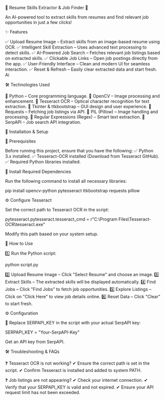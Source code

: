 📄 Resume Skills Extractor & Job Finder 🚀

An AI-powered tool to extract skills from resumes and find relevant job opportunities in just a few clicks!

✨ Features

✅ Upload Resume Image – Extract skills from an image-based resume using OCR.
✅ Intelligent Skill Extraction – Uses advanced text processing to detect skills.
✅ AI-Powered Job Search – Fetches relevant job listings based on extracted skills.
✅ Clickable Job Links – Open job postings directly from the app.
✅ User-Friendly Interface – Clean and modern UI for seamless interaction.
✅ Reset & Refresh – Easily clear extracted data and start fresh.
Ai

🛠 Technologies Used

🔹 Python – Core programming language.
🔹 OpenCV – Image processing and enhancement.
🔹 Tesseract OCR – Optical character recognition for text extraction.
🔹 Tkinter & ttkbootstrap – GUI design and user experience.
🔹 Requests – Fetching job listings via API.
🔹 PIL (Pillow) – Image handling and processing.
🔹 Regular Expressions (Regex) – Smart text extraction.
🔹 SerpAPI – Job search API integration.

🚀 Installation & Setup

📌 Prerequisites

Before running this project, ensure that you have the following:
✅ Python 3.x installed.
✅ Tesseract-OCR installed (Download from Tesseract GitHub).
✅ Required Python libraries installed.

🔧 Install Required Dependencies

Run the following command to install all necessary libraries:

pip install opencv-python pytesseract ttkbootstrap requests pillow

⚙ Configure Tesseract

Set the correct path to Tesseract OCR in the script:

pytesseract.pytesseract.tesseract_cmd = r"C:\Program Files\Tesseract-OCR\tesseract.exe"

Modify this path based on your system setup.

🎯 How to Use

1️⃣ Run the Python script:

python script.py

2️⃣ Upload Resume Image – Click "Select Resume" and choose an image.
3️⃣ Extract Skills – The extracted skills will be displayed automatically.
4️⃣ Find Jobs – Click "Find Jobs" to fetch job opportunities.
5️⃣ Explore Listings – Click on "Click Here" to view job details online.
6️⃣ Reset Data – Click "Clear" to start fresh.

⚙ Configuration

🔹 Replace SERPAPI_KEY in the script with your actual SerpAPI key:

SERPAPI_KEY = "Your-SerpAPI-Key"

Get an API key from SerpAPI.

🛠 Troubleshooting & FAQs

❓ Tesseract OCR is not working?
✔ Ensure the correct path is set in the script.
✔ Confirm Tesseract is installed and added to system PATH.

❓ Job listings are not appearing?
✔ Check your internet connection.
✔ Verify that your SERPAPI_KEY is valid and not expired.
✔ Ensure your API request limit has not been exceeded.

